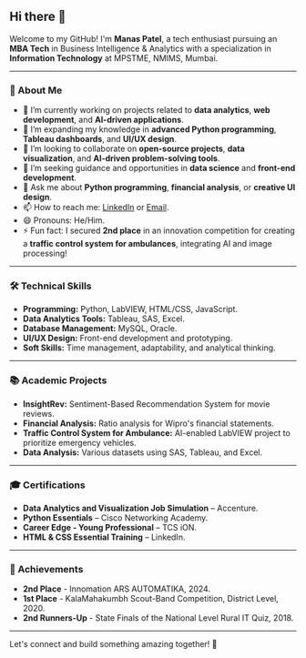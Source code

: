 ## Hi there 👋

Welcome to my GitHub! I'm **Manas Patel**, a tech enthusiast pursuing an **MBA Tech** in Business Intelligence & Analytics with a specialization in **Information Technology** at MPSTME, NMIMS, Mumbai.

---

### 🌟 About Me
- 🔭 I’m currently working on projects related to **data analytics**, **web development**, and **AI-driven applications**.
- 🌱 I’m expanding my knowledge in **advanced Python programming**, **Tableau dashboards**, and **UI/UX design**.
- 👯 I’m looking to collaborate on **open-source projects**, **data visualization**, and **AI-driven problem-solving tools**.
- 🤔 I’m seeking guidance and opportunities in **data science** and **front-end development**.
- 💬 Ask me about **Python programming**, **financial analysis**, or **creative UI design**.
- 📫 How to reach me: [LinkedIn](https://www.linkedin.com/in/manaspatel2003/) or [Email](patel.manas122003@gmail.com).
- 😄 Pronouns: He/Him.
- ⚡ Fun fact: I secured **2nd place** in an innovation competition for creating a **traffic control system for ambulances**, integrating AI and image processing!

---

### 🛠️ Technical Skills
- **Programming:** Python, LabVIEW, HTML/CSS, JavaScript.
- **Data Analytics Tools:** Tableau, SAS, Excel.
- **Database Management:** MySQL, Oracle.
- **UI/UX Design:** Front-end development and prototyping.
- **Soft Skills:** Time management, adaptability, and analytical thinking.

---

### 📚 Academic Projects
- **InsightRev:** Sentiment-Based Recommendation System for movie reviews.
- **Financial Analysis:** Ratio analysis for Wipro's financial statements.
- **Traffic Control System for Ambulance:** AI-enabled LabVIEW project to prioritize emergency vehicles.
- **Data Analysis:** Various datasets using SAS, Tableau, and Excel.

---

### 🎓 Certifications
- **Data Analytics and Visualization Job Simulation** – Accenture.
- **Python Essentials** – Cisco Networking Academy.
- **Career Edge - Young Professional** – TCS iON.
- **HTML & CSS Essential Training** – LinkedIn.

---

### 🌟 Achievements
- **2nd Place** - Innomation ARS AUTOMATIKA, 2024.
- **1st Place** - KalaMahakumbh Scout-Band Competition, District Level, 2020.
- **2nd Runners-Up** - State Finals of the National Level Rural IT Quiz, 2018.

---

Let's connect and build something amazing together! 🚀
